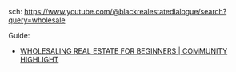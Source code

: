 sch: https://www.youtube.com/@blackrealestatedialogue/search?query=wholesale

Guide:
- [WHOLESALING REAL ESTATE FOR BEGINNERS | COMMUNITY HIGHLIGHT](https://youtu.be/MYweidzGViE)
